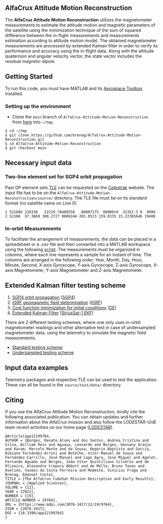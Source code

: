 ## AlfaCrux Attitude Motion Reconstruction
The <b>AlfaCrux Attitude Motion Reconstruction</b> utilizes the magnetometer measurements to estimate the attitude motion and magnetic parameters of the satellite using the minimization technique of the sum of squared difference between the in-flight measurements and measurements estimation according to attitude motion model. The obtained magnetometer measurements are processed by extended Kalman filter in order to verify its performance and accuracy using the in-flight data. Along with the attitude quaternion and angular velocity vector, the state vector includes the residual magnetic dipole. 

## Getting Started
To run this code, you must have MATLAB and its [Aerospace Toolbox](https://www.mathworks.com/help/aerotbx/) installed.

### Setting up the environment
  - Clone the `main` branch of `AlfaCrux-Attitude-Motion-Reconstruction` from [here](https://github.com/brenag/AlfaCrux-Attitude-Motion-Reconstruction/tree/main) into `~/tmp`.
  ```
  $ cd ~/tmp
  $ git clone https://github.com/brenag/AlfaCrux-Attitude-Motion-Reconstruction.git
  $ cd AlfaCrux-Attitude-Motion-Reconstruction
  $ git checkout main
  ```

## Necessary input data

### Two-line element set for SGP4 orbit propagation

Past GP element sets [TLE](https://celestrak.org/NORAD/documentation/gp-data-formats.php) can be requested on the [Celestrak](https://celestrak.org/NORAD/archives/request.php) website. The input file has to be on the `AlfaCrux-Attitude-Motion-Reconstruction/source/` directory. The TLE file must be on its standard format (no satellite name on Line 0). 

```
1 52160U 22033D   22219.78488558  .00007175  00000+0  31352-3 0  9999
2 52160  97.3869 300.2727 0009244 201.0523 159.0335 15.22365646 19489
```
### In-orbit Measurements

To facilitate the arrangement of measurements, the data can be placed in a spreadsheet or a .csv file and then converted into a MATLAB workspace using the following [script](source/TLE/csv_to_mat.m). The measurements must be organized in columns, where each line represents a sample for an instant of time. The columns are arranged in the following order: Year, Month, Day, Hour, Minute, Second, X-axis Gyroscope, Y-axis Gyroscope, Z-axis Gyroscope, X-axis Magnetometer, Y-axis Magnetometer and Z-axis Magnetometer.

## Extended Kalman filter testing scheme

1. [SGP4 orbit propagation](source/sgp4.m) ([SGP4](https://celestrak.org/NORAD/documentation/gp-data-formats.php))
2. [IGRF geomagnetic field determination](source/IGRF_orbital.m) ([IGRF](https://www.ngdc.noaa.gov/IAGA/vmod/igrf.html))
3. [Cost function minimization for initial conditions](source/differential_evolution.m) ([DE](https://link.springer.com/article/10.1023/A:1008202821328))
4. [Extended Kalman Filter](source/EKF.m) ([SiriusSat-1 EKF](https://www.sciencedirect.com/science/article/abs/pii/S0094576521003957))

There are 2 different testing schemes, where one only uses in-orbit magnetometer readings and other alternative test in case of undersampled magnetometer data, using the telemetry to simulate the magnetic field measurements.

-  [Standard testing scheme](source/Main_AlfaCrux_standard.m)
-  [Undersampled testing scheme](source/Main_AlfaCrux_draft.m)
  
  
## Input data examples

Telemetry packages and respective TLE can be used to test the application. These can all be found in the `source/test/data/` directory.

## Citing

If you use the AlfaCrux Attitude Motion Reconstruction, kindly cite the following associated publication. You can obtain updates and further information about the AlfaCrux mission and also follow the LODESTAR-UnB team recent activities on our home page ([LODESTAR](https://lodestar.aerospace.unb.br/projects)).

```
@Article{app12199764,
AUTHOR = {Borges, Renato Alves and dos Santos, Andrea Cristina and Silva, William Reis and Aguayo, Leonardo and Borges, Geovany Araújo and Karam, Marcelo Monte and de Sousa, Rogério Baptista and García, Bibiano Fernández-Arruti and Botelho, Vitor Manuel de Sousa and Fernández-Carrillo, José Manuel and Lago Agra, José Miguel and Agelet, Fernando Aguado and Borges, João Vítor Quintiliano Silvério and de Oliveira, Alexandre Crepory Abbott and de Mello, Bruno Tunes and Avelino, Yasmin da Costa Ferreira and Modesto, Vinícius Fraga and Brenag, Emanuel Couto},
TITLE = {The AlfaCrux CubeSat Mission Description and Early Results},
JOURNAL = {Applied Sciences},
VOLUME = {12},
YEAR = {2022},
NUMBER = {19},
ARTICLE-NUMBER = {9764},
URL = {https://www.mdpi.com/2076-3417/12/19/9764},
ISSN = {2076-3417},
DOI = {10.3390/app12199764}
}

```
